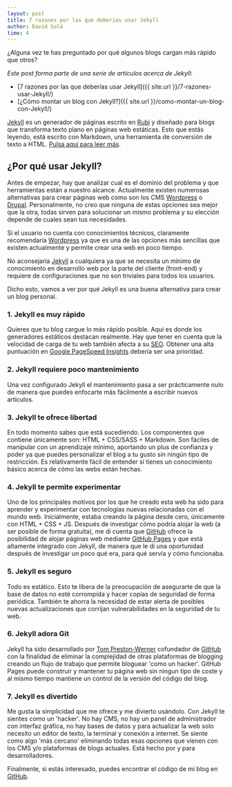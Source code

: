 ```yaml
---
layout: post
title: 7 razones por las que deberías usar Jekyll
author: David Solà
time: 4
---
```


¿Alguna vez te has preguntado por qué algunos blogs cargan más rápido que otros?  

_Este post forma parte de una serie de artículos acerca de Jekyll:_

* [7 razones por las que deberías usar Jekyll]({{ site.url }}/7-razones-usar-Jekyll/)
* [¿Cómo montar un blog con Jekyll?]({{ site.url }}/como-montar-un-blog-con-Jekyll/)

[Jekyll](http://jekyllrb.com) es un generador de páginas escrito en [Rubi](https://www.ruby-lang.org/es/) y diseñado para blogs que transforma texto plano en páginas web estáticas. Esto que estás leyendo, está escrito con Markdown, una herramienta de conversión de texto a HTML. [Pulsa aquí para leer más](https://es.wikipedia.org/wiki/Markdown).

## ¿Por qué usar Jekyll?

Antes de empezar, hay que analizar cual es el dominio del problema y que herramientas están a nuestro alcance. Actualmente existen numerosas alternativas para crear páginas web como son los CMS [Wordpress](https://es.wordpress.com) o [Drupal](https://www.drupal.org). Personalmente, no creo que ninguna de estas opciones sea mejor que la otra, todas sirven para solucionar un mismo problema y su elección depende de cuales sean tus necesidades.

Si el usuario no cuenta con conocimientos técnicos, claramente recomendaría [Wordpress](https://es.wordpress.com) ya que es una de las opciones más sencillas que existen actualmente y permite crear una web en poco tiempo.

No aconsejaría [Jekyll](http://jekyllrb.com) a cualquiera ya que se necesita un mínimo de conocimiento en desarrollo web por la parte del cliente (front-end) y requiere de configuraciones que no son triviales para todos los usuarios.

Dicho esto, vamos a ver por qué Jekyll es una buena alternativa para crear un blog personal.

### 1. Jekyll es muy rápido

Quieres que tu blog cargue lo más rápido posible. Aquí es donde los generadores estáticos destacan realmente. Hay que tener en cuenta que la velocidad de carga de tu web también afecta a su [SEO](https://es.wikipedia.org/wiki/Posicionamiento_en_buscadores). Obtener una alta puntuación en [Google PageSpeed Insights](https://developers.google.com/speed/pagespeed/insights/?url=http%3A%2F%2Fnerconer.github.io) debería ser una prioridad.

### 2. Jekyll requiere poco mantenimiento

Una vez configurado Jekyll el mantenimiento pasa a ser prácticamente nulo de manera que puedes enfocarte más fácilmente a escribir nuevos artículos.

### 3. Jekyll te ofrece libertad

En todo momento sabes que está sucediendo. Los componentes que contiene únicamente son: HTML + CSS/SASS + Markdown. Son fáciles de manipular con un aprendizaje mínimo, aportando un plus de confianza y poder ya que puedes personalizar el blog a tu gusto sin ningún tipo de restricción. Es relativamente fácil de entender si tienes un conocimiento básico acerca de cómo las webs están hechas.

### 4. Jekyll te permite experimentar

Uno de los principales motivos por los que he creado esta web ha sido para aprender y experimentar con tecnologías nuevas relacionadas con el mundo web. Inicialmente, estaba creando la página desde cero, únicamente con HTML + CSS + JS. Después de investigar cómo podría alojar la web (a ser posible de forma gratuita), me di cuenta que [GitHub](https://github.com) ofrece la posibilidad de alojar páginas web mediante [GitHub Pages](https://pages.github.com) y que está altamente integrado con Jekyll, de manera que le di una oportunidad después de investigar un poco qué era, para qué servía y cómo funcionaba.

### 5. Jekyll es seguro

Todo es estático. Esto te libera de la preocupación de asegurarte de que la base de datos no esté corrompida y hacer copias de seguridad de forma periódica. También te ahorra la necesidad de estar alerta de posibles nuevas actualizaciones que corrijan vulnerabilidades en la seguridad de tu web.

### 6. Jekyll adora Git

Jekyll ha sido desarrollado por [Tom Preston-Werner](http://tom.preston-werner.com) cofundador de [GitHub](https://github.com) con la finalidad de eliminar la complejidad de otras plataformas de blogging creando un flujo de trabajo que permite bloguear 'como un hacker'. GitHub Pages puede construir y mantener tu página web sin ningun tipo de coste y al mismo tiempo mantiene un control de la versión del código del blog.

### 7. Jekyll es divertido

Me gusta la simplicidad que me ofrece y me divierto usándolo. Con Jekyll te sientes como un 'hacker'. No hay CMS, no hay un panel de administrador con interfaz gráfica, no hay bases de datos y para actualizar la web solo necesito un editor de texto, la terminal y conexión a internet. Se siente como algo 'más cercano' eliminando todas esas opciones que vienen con los CMS y/o plataformas de blogs actuales. Está hecho por y para desarrolladores.

Finalmente, si estás interesado, puedes encontrar el código de mi blog en [GitHub](https://github.com/Nerconer/Nerconer.github.io).
